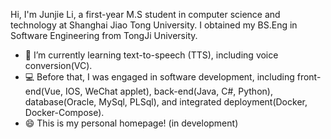 Hi, I'm Junjie Li, a first-year M.S student in computer science and technology at Shanghai Jiao Tong University. I obtained my BS.Eng in Software Engineering from TongJi University.

- 🌱 I’m currently learning text-to-speech (TTS), including voice conversion(VC).
- 💻 Before that, I was engaged in software development, including front-end(Vue, IOS, WeChat applet), back-end(Java, C#, Python), database(Oracle, MySql, PLSql), and integrated deployment(Docker, Docker-Compose).
- 😄 This is my personal homepage! (in development)
